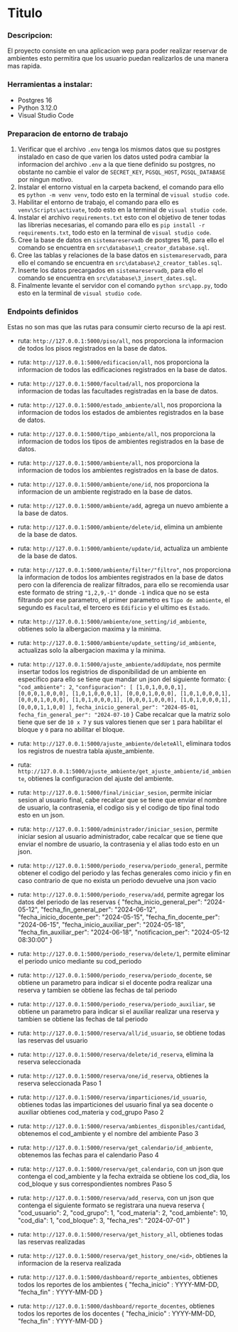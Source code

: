 # Titulo

### Descripcion:
El proyecto consiste en una aplicacion wep para poder realizar reservar de ambientes esto permitira que los usuario puedan realizarlos de una manera mas rapida.
### Herramientas a instalar:
* Postgres 16
* Python 3.12.0
* Visual Studio Code
### Preparacion de entorno de trabajo
1. Verificar que el archivo ```.env``` tenga los mismos datos que su postgres instalado en caso de que varien los datos usted podra cambiar la informacion del archivo ```.env``` a la que tiene definido su postgres, no obstante no cambie el valor de ```SECRET_KEY```, ```PGSQL_HOST```, ```PGSQL_DATABASE``` por ningun motivo.
2. Instalar el entorno vistual en la carpeta backend, el comando para ello es ```python -m venv venv```, todo esto en la terminal de ``visual studio code``.
3. Habilitar el entorno de trabajo, el comando para ello es ```venv\Scripts\activate```, todo esto en la terminal de ``visual studio code``.
4. Instalar el archivo ```requirements.txt``` esto con el objetivo de tener todas las librerias necesarias, el comando para ello es ```pip install -r requirements.txt```, todo esto en la terminal de ``visual studio code``.
5. Cree la base de datos en ```sistemareservadb``` de postgres 16, para ello el comando se encuentra en ```src\database\1_creator_database.sql```.
6. Cree las tablas y relaciones de la base datos en ```sistemareservadb```, para ello el comando se encuentra en ```src\database\2_creator_tables.sql```.
7. Inserte los datos precargados en ```sistemareservadb```, para ello el comando se encuentra en ```src\database\3_insert_dates.sql```.
8. Finalmente levante el servidor con el comando ```python src\app.py```, todo esto en la terminal de ``visual studio code``.

### Endpoints definidos
Estas no son mas que las rutas para consumir cierto recurso de la api rest.
* ruta: ``http://127.0.0.1:5000/piso/all``, nos proporciona la informacion de todos los pisos registrados en la base de datos.

* ruta: ``http://127.0.0.1:5000/edificacion/all``, nos proporciona la informacion de todos las edificaciones registrados en la base de datos.

* ruta: ``http://127.0.0.1:5000/facultad/all``, nos proporciona la informacion de todas las facultades registradas en la base de datos.

* ruta: ``http://127.0.0.1:5000/estado_ambiente/all``, nos proporciona la informacion de todos los estados de ambientes registrados en la base de datos.

* ruta: ``http://127.0.0.1:5000/tipo_ambiente/all``, nos proporciona la informacion de todos los tipos de ambientes registrados en la base de datos.

* ruta: ``http://127.0.0.1:5000/ambiente/all``, nos proporciona la informacion de todos los ambientes registrados en la base de datos.
* ruta: ``http://127.0.0.1:5000/ambiente/one/id``, nos proporciona la informacion de un ambiente registrado en la base de datos.
* ruta: ``http://127.0.0.1:5000/ambiente/add``, agrega un nuevo ambiente a la base de datos.
* ruta: ``http://127.0.0.1:5000/ambiente/delete/id``, elimina un ambiente de la base de datos.
* ruta: ``http://127.0.0.1:5000/ambiente/update/id``, actualiza un ambiente de la base de datos.
* ruta: ``http://127.0.0.1:5000/ambiente/filter/"filtro"``, nos proporciona la informacion de todos los ambientes registrados en la base de datos pero con la diferencia de realizar filtrados, para ello se recomienda usar este formato de string ``"1,2,9,-1"`` donde ``-1`` indica que no se esta filtrando por ese parametro, el primer parametro es ``Tipo de ambiente``, el segundo es ``Facultad``, el tercero es ``Edificio`` y el ultimo es ``Estado``.
* ruta: ``http://127.0.0.1:5000/ambiente/one_setting/id_ambiente``, obtienes solo la albergacion maxima y la minima.
* ruta: ``http://127.0.0.1:5000/ambiente/update_setting/id_ambiente``, actualizas solo la albergacion maxima y la minima.

* ruta: ``http://127.0.0.1:5000/ajuste_ambiente/addUpdate``, nos permite insertar todos los registrios de disponibilidad de un ambiente en especifico para ello se tiene que mandar un json del siguiente formato:
{
  ``"cod_ambiente": 2``,
  ``"configuracion": [
    [1,0,1,0,0,0,1],
    [0,0,0,1,0,0,0],
    [1,0,1,0,0,0,1],
    [0,0,0,1,0,0,0],
    [1,0,1,0,0,0,1],
    [0,0,0,1,0,0,0],
    [1,0,1,0,0,0,1],
    [0,0,0,1,0,0,0],
    [1,0,1,0,0,0,1],
    [0,0,0,1,1,0,0]
  ]``,
  ``fecha_inicio_general_per": "2024-05-01``,
  ``fecha_fin_general_per": "2024-07-10``
}
Cabe recalcar que la matriz solo tiene que ser de ``10 x 7`` y sus valores tienen que ser ``1`` para habilitar el bloque y ``0`` para no abilitar el bloque.
* ruta: ``http://127.0.0.1:5000/ajuste_ambiente/deleteAll``, eliminara todos los registros de nuestra tabla ajuste_ambiente.
* ruta: ``http://127.0.0.1:5000/ajuste_ambiente/get_ajuste_ambiente/id_ambiente``, obtienes la configuracion del ajuste del ambiente.

* ruta: ``http://127.0.0.1:5000/final/iniciar_sesion``, permite iniciar sesion al usuario final, cabe recalcar que se tiene que enviar el nombre de usuario, la contrasenia, el codigo sis y el codigo de tipo final todo esto en un json.

* ruta: ``http://127.0.0.1:5000/administrador/iniciar_sesion``, permite iniciar sesion al usuario administrador, cabe recalcar que se tiene que enviar el nombre de usuario, la contrasenia y el alias todo esto en un json.

* ruta: ``http://127.0.0.1:5000/periodo_reserva/periodo_general``, permite obtener el codigo del periodo y las fechas generales como inicio y fin en caso contrario de que no exista un periodo devuelve una json vacio
* ruta: ``http://127.0.0.1:5000/periodo_reserva/add``, permite agregar los datos del periodo de las reservas
{
  "fecha_inicio_general_per": "2024-05-12",
  "fecha_fin_general_per": "2024-06-12",
  "fecha_inicio_docente_per": "2024-05-15",
  "fecha_fin_docente_per": "2024-06-15",
  "fecha_inicio_auxiliar_per": "2024-05-18",
  "fecha_fin_auxiliar_per": "2024-06-18",
  "notificacion_per": "2024-05-12 08:30:00"
}
* ruta: ``http://127.0.0.1:5000/periodo_reserva/delete/1``, permite eliminar el periodo unico mediante su cod_periodo
* ruta: ``http://127.0.0.1:5000/periodo_reserva/periodo_docente``, se obtiene un parametro para indicar si el docente podra realizar una reserva y tambien se obtiene las fechas de tal periodo
* ruta: ``http://127.0.0.1:5000/periodo_reserva/periodo_auxiliar``, se obtiene un parametro para indicar si el auxiliar realizar una reserva y tambien se obtiene las fechas de tal periodo

* ruta: ``http://127.0.0.1:5000/reserva/all/id_usuario``, se obtiene todas las reservas del usuario
* ruta: ``http://127.0.0.1:5000/reserva/delete/id_reserva``, elimina la reserva seleccionada
* ruta: ``http://127.0.0.1:5000/reserva/one/id_reserva``, obtienes la reserva seleccionada
Paso 1
* ruta: ``http://127.0.0.1:5000/reserva/imparticiones/id_usuario``, obtienes todas las imparticiones del usuario final ya sea docente o auxiliar obtienes cod_materia y cod_grupo
Paso 2
* ruta: ``http://127.0.0.1:5000/reserva/ambientes_disponibles/cantidad``, obtenemos el cod_ambiente y el nombre del ambiente
Paso 3
* ruta: ``http://127.0.0.1:5000/reserva/get_calendario/id_ambiente``, obtenemos las fechas para el calendario
Paso 4
* ruta: ``http://127.0.0.1:5000/reserva/get_calendario``, con un json que contenga el cod_ambiente y la fecha extraida se obtiene los cod_dia, los cod_bloque y sus correspondientes nombres
Paso 5
* ruta: ``http://127.0.0.1:5000/reserva/add_reserva``, con un json que contenga el siguiente formato se registrara una nueva reserva
{
  "cod_usuario": 2,
  "cod_grupo": 1,
  "cod_materia": 2,
  "cod_ambiente": 10,
  "cod_dia": 1,
  "cod_bloque": 3,
  "fecha_res": "2024-07-01"
}
* ruta: ``http://127.0.0.1:5000/reserva/get_history_all``, obtienes todas las reservas realizadas
* ruta: ``http://127.0.0.1:5000/reserva/get_history_one/<id>``, obtienes la informacion de la reserva realizada
* ruta: ``http://127.0.0.1:5000/dashboard/reporte_ambientes``, obtienes todos los reportes de los ambientes
{
  "fecha_inicio" : YYYY-MM-DD,
  "fecha_fin" : YYYY-MM-DD
}
* ruta: ``http://127.0.0.1:5000/dashboard/reporte_docentes``, obtienes todos los reportes de los docentes
{
  "fecha_inicio" : YYYY-MM-DD,
  "fecha_fin" : YYYY-MM-DD
}

